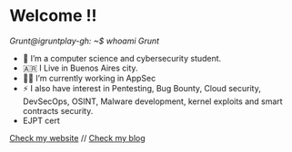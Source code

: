 # Welcome !!

*Grunt@igruntplay-gh: ~$ whoami*
*Grunt*

<!--
**igruntplay/igruntplay** is a ✨ _special_ ✨ repository because its `README.md` (this file) appears on your GitHub profile.

Here are some ideas to get you started:
- 🤔 I’m looking for help with ...
- 💬 Ask me about ...
- 📫 How to reach me: ...
- 😄 Pronouns: ...


-->

- 🔭 I’m a computer science and cybersecurity student.
- 🇦🇷 I Live in Buenos Aires city.
- 👨‍💻 I’m currently working in AppSec
- ⚡ I also have interest in Pentesting, Bug Bounty, Cloud security, DevSecOps, OSINT, Malware development, kernel exploits and smart contracts security.
- EJPT cert

 [Check my website](https://grunt.ar/) //
 [Check my blog](https://igruntplay.github.io/)

